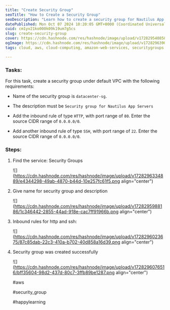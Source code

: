 ```yaml
---
title: "Create Security Group"
seoTitle: "How to Create a Security Group"
seoDescription: "Learn how to create a security group for Nautilus App Servers, including setting up HTTP and SSH inbound rules"
datePublished: Mon Oct 07 2024 10:20:05 GMT+0000 (Coordinated Universal Time)
cuid: cm1yv21ko000k09k19um7g5cs
slug: create-security-group
cover: https://cdn.hashnode.com/res/hashnode/image/upload/v1728295408588/62f05cdd-c211-448d-95bf-5e6447d3364b.png
ogImage: https://cdn.hashnode.com/res/hashnode/image/upload/v1728296390283/8127c311-5d9d-4e7d-aaa2-9fa4c03afbda.png
tags: cloud, aws, cloud-computing, amazon-web-services, securitygroups

---
```


### Tasks:

For this task, create a security group under default VPC with the following requirements:

* Name of the security group is `datacenter-sg`.
    
* The description must be `Security group for Nautilus App Servers`
    
* Add the inbound rule of type `HTTP`, with port range of `80`. Enter the source CIDR range of `0.0.0.0/0`.
    
* Add another inbound rule of type `SSH`, with port range of `22`. Enter the source CIDR range of `0.0.0.0/0`.
    

### Steps:

1. Find the service: Security Groups
    
    ![](https://cdn.hashnode.com/res/hashnode/image/upload/v1728296334889/e4344298-49ab-4870-b44d-10e257fc61f5.png align="center")
    
2. Give name for security group and description
    
    ![](https://cdn.hashnode.com/res/hashnode/image/upload/v1728295988186/1c346442-2855-44ad-918e-cac7ff91966b.png align="center")
    
3. Inbound rules for http and ssh:
    
    ![](https://cdn.hashnode.com/res/hashnode/image/upload/v1728296023675/87c85dab-22c3-410a-b702-40d858a16d39.png align="center")
    
4. Security group was created successfully
    
    ![](https://cdn.hashnode.com/res/hashnode/image/upload/v1728296076516/bff35604-98d2-437d-80c7-3ffb89be1287.png align="center")
    
    #aws
    
    #security\_group
    
    #happylearning